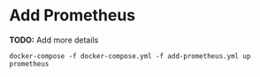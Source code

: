 # Add Prometheus

**TODO:** Add more details

```shell
docker-compose -f docker-compose.yml -f add-prometheus.yml up prometheus
```
